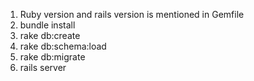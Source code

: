 1. Ruby version and rails version is mentioned in Gemfile
2. bundle install
3. rake db:create
4. rake db:schema:load
5. rake db:migrate
6. rails server
